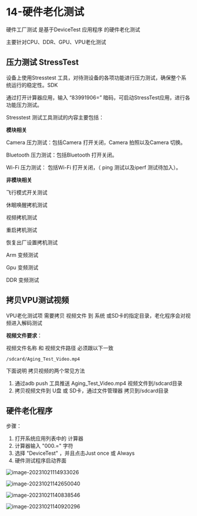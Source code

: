 # 14-硬件老化测试

硬件工厂测试 是基于DeviceTest 应用程序 的硬件老化测试

主要针对CPU、DDR、GPU、VPU老化测试



## **压力测试 StressTest**

设备上使用Stresstest 工具，对待测设备的各项功能进行压力测试，确保整个系统运行的稳定性。SDK

通过打开计算器应用，输入 “83991906=” 暗码，可启动StressTest应用，进行各功能压力测试。

Stresstest 测试工具测试的内容主要包括：



**模块相关**

Camera 压力测试：包括Camera 打开关闭，Camera 拍照以及Camera 切换。

Bluetooth 压力测试：包括Bluetooth 打开关闭。

Wi-Fi 压力测试： 包括Wi-Fi 打开关闭，（ ping 测试以及iperf 测试待加入）。



**非模块相关**

飞行模式开关测试

休眠唤醒拷机测试

视频拷机测试

重启拷机测试

恢复出厂设置拷机测试

Arm 变频测试

Gpu 变频测试

DDR 变频测试



## 拷贝VPU测试视频

VPU老化测试项 需要拷贝 视频文件 到 系统 或SD卡的指定目录，老化程序会对视频进入解码测试



**视频文件要求**：

视频文件名称 和 视频文件路径 必须跟以下一致

```
/sdcard/Aging_Test_Video.mp4
```



下面说明 拷贝视频的两个常见方法

1. 通过adb push 工具推送 Aging_Test_Video.mp4 视频文件到/sdcard目录
2. 拷贝视频文件到 U盘 或 SD卡，通过文件管理器 拷贝到/sdcard目录



## 硬件老化程序

步骤：

1. 打开系统应用列表中的 计算器
2. 计算器输入 "000.=" 字符
3. 选择 "DeviceTest" ，并且点击Just once 或 Always
4. 硬件测试程序启动界面



![image-20231021114933026](http://tanzhtanzh.oss-cn-shenzhen.aliyuncs.com/img/image-20231021114933026.png)





![image-20231021142650040](http://tanzhtanzh.oss-cn-shenzhen.aliyuncs.com/img/image-20231021142650040.png)





![image-20231021140838546](http://tanzhtanzh.oss-cn-shenzhen.aliyuncs.com/img/image-20231021140838546.png)



![image-20231021140920296](http://tanzhtanzh.oss-cn-shenzhen.aliyuncs.com/img/image-20231021140920296.png)





